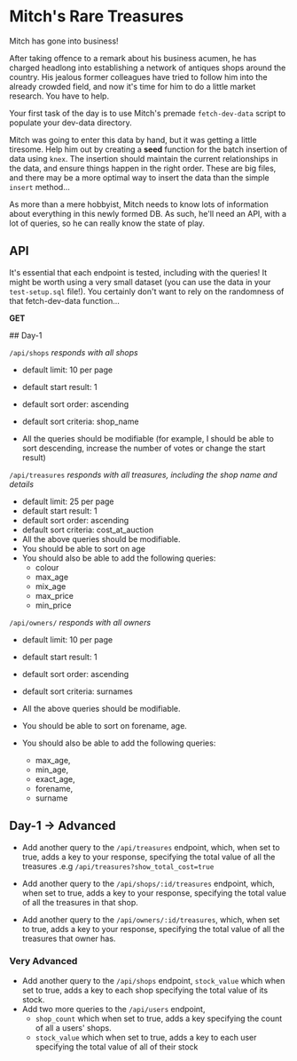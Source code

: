 # Mitch's Rare Treasures

Mitch has gone into business! 

After taking offence to a remark about his business acumen, he has charged headlong into establishing a network of antiques shops around the country. His jealous former colleagues have tried to follow him into the already crowded field, and now it's time for him to do a little market research. You have to help.

Your first task of the day is to use Mitch's premade `fetch-dev-data` script to populate your dev-data directory. 

Mitch was going to enter this data by hand, but it was getting a little tiresome. Help him out by creating a **seed** function for the batch insertion of data using `knex`. The insertion should maintain the current relationships in the data, and ensure things happen in the right order. These are big files, and there may be a more optimal way to insert the data than the simple `insert` method...

As more than a mere hobbyist, Mitch needs to know lots of information about everything in this newly formed DB. As such, he'll need an API, with a lot of queries, so he can really know the state of play.


## API

It's essential that each endpoint is tested, including with the queries! It might be worth using a very small dataset (you can use the data in your `test-setup.sql` file!). You certainly don't want to rely on the randomness of that fetch-dev-data function...

**GET**

## Day-1

`/api/shops` 
  *responds with all shops*

  * default limit: 10 per page
  * default start result: 1
  * default sort order: ascending
  * default sort criteria: shop_name

  * All the queries should be modifiable (for example, I should be able to sort descending, increase the number of votes or change the start result)


`/api/treasures`
  *responds with all treasures, including the shop name and details*
  * default limit: 25 per page
  * default start result: 1
  * default sort order: ascending
  * default sort criteria: cost_at_auction
  * All the above queries should be modifiable.
  * You should be able to sort on age
  * You should also be able to add the following queries: 
    - colour
    - max_age
    - mix_age
    - max_price
    - min_price


`/api/owners/`
  *responds with all owners*
  * default limit: 10 per page
  * default start result: 1
  * default sort order: ascending
  * default sort criteria: surnames

  * All the above queries should be modifiable.
  * You should be able to sort on forename, age.
  * You should also be able to add the following queries: 
    - max_age, 
    - min_age, 
    - exact_age, 
    - forename,
    - surname


## Day-1 -> Advanced

- Add another query to the `/api/treasures` endpoint, which, when set to true, adds a key to your response, specifying the total value of all the treasures .e.g `/api/treasures?show_total_cost=true`

- Add another query to the `/api/shops/:id/treasures` endpoint, which, when set to true, adds a key to your response, specifying the total value of all the treasures in that shop.

- Add another query to the `/api/owners/:id/treasures`, which, when set to true, adds a key to your response, specifying the total value of all the treasures that owner has.

### Very Advanced

- Add another query to the `/api/shops` endpoint, `stock_value` which when set to true, adds a key to each shop specifying the total value of its stock.
- Add two more queries to the `/api/users` endpoint,
  * `shop_count` which when set to true, adds a key specifying the count of all a users' shops.
  * `stock_value` which when set to true, adds a key to each user specifying the total value of all of their stock

